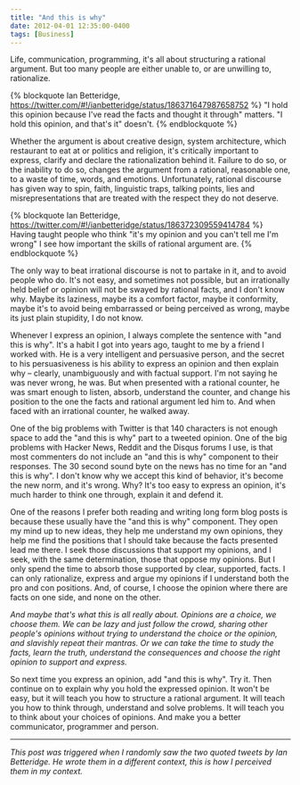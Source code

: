 ```yaml
---
title: "And this is why"
date: 2012-04-01 12:35:00-0400
tags: [Business]
---
```


Life, communication, programming, it's all about structuring a rational argument. But too many people are either unable to, or are unwilling to, rationalize.

{% blockquote Ian Betteridge, https://twitter.com/#!/ianbetteridge/status/186371647987658752 %}
"I hold this opinion because I've read the facts and thought it through" matters. "I hold this opinion, and that's it" doesn't.
{% endblockquote %}

Whether the argument is about creative design, system architecture, which restaurant to eat at or politics and religion, it's critically important to express, clarify and declare the rationalization behind it. Failure to do so, or the inability to do so, changes the argument from a rational, reasonable one, to a waste of time, words, and emotions. Unfortunately, rational discourse has given way to spin, faith, linguistic traps, talking points, lies and misrepresentations that are treated with the respect they do not deserve.

{% blockquote Ian Betteridge, https://twitter.com/#!/ianbetteridge/status/186372309559414784 %}
Having taught people who think "it's my opinion and you can't tell me I'm wrong" I see how important the skills of rational argument are.
{% endblockquote %}

The only way to beat irrational discourse is not to partake in it, and to avoid people who do. It's not easy, and sometimes not possible, but an irrationally held belief or opinion will not be swayed by rational facts, and I don't know why. Maybe its laziness, maybe its a comfort factor, maybe it conformity, maybe it's to avoid being embarrassed or being perceived as wrong, maybe its just plain stupidity, I do not know.

Whenever I express an opinion, I always complete the sentence with "and this is why". It's a habit I got into years ago, taught to me by a friend I worked with. He is a very intelligent and persuasive person, and the secret to his persuasiveness is his ability to express an opinion and then explain why – clearly, unambiguously and with factual support. I'm not saying he was never wrong, he was. But when presented with a rational counter, he was smart enough to listen, absorb, understand the counter, and change his position to the one the facts and rational argument led him to. And when faced with an irrational counter, he walked away.

One of the big problems with Twitter is that 140 characters is not enough space to add the "and this is why" part to a tweeted opinion.  One of the big problems with Hacker News, Reddit and the Disqus forums I use, is that most commenters do not include an "and this is why" component to their responses. The 30 second sound byte on the news has no time for an "and this is why". I don't know why we accept this kind of behavior, it's become the new norm, and it's wrong. Why? It's too easy to express an opinion, it's much harder to think one through, explain it and defend it.

One of the reasons I prefer both reading and writing long form blog posts is because these usually have the "and this is why" component. They open my mind up to new ideas, they help me understand my own opinions, they help me find the positions that I should take because the facts presented lead me there. I seek those discussions that support my opinions, and I seek, with the same determination, those that oppose my opinions. But I only spend the time to absorb those supported by clear, supported, facts. I can only rationalize, express and argue my opinions if I understand both the pro and con positions. And, of course, I choose the opinion where there are facts on one side, and none on the other.

*And maybe that's what this is all really about. Opinions are a choice, we choose them. We can be lazy and just follow the crowd, sharing other people's opinions without trying to understand the choice or the opinion, and slavishly repeat their mantras. Or we can take the time to study the facts, learn the truth, understand the consequences and choose the right opinion to support and express.*

So next time you express an opinion, add "and this is why". Try it. Then continue on to explain why you hold the expressed opinion. It won't be easy, but it will teach you how to structure a rational argument. It will teach you how to think through, understand and solve problems. It will teach you to think about your choices of opinions. And make you a better communicator, programmer and person.

---

*This post was triggered when I randomly saw the two quoted tweets by Ian Betteridge. He wrote them in a different context, this is how I perceived them in my context.*
